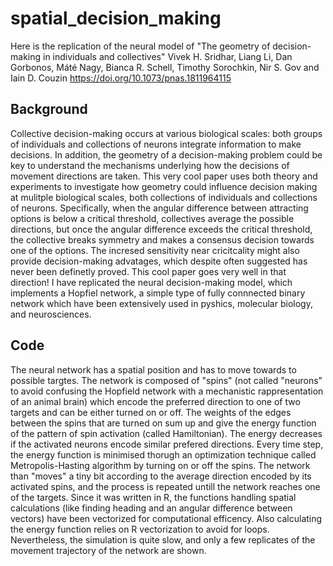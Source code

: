 # spatial_decision_making
Here is the replication of the neural model of "The geometry of decision-making in individuals and collectives" Vivek H. Sridhar, Liang Li, Dan Gorbonos, Máté Nagy, Bianca R. Schell, Timothy Sorochkin, Nir S. Gov and Iain D. Couzin https://doi.org/10.1073/pnas.1811964115

## Background

Collective decision-making occurs at various biological scales: both groups of individuals and collections of neurons integrate information to make decisions. In addition, the geometry of a decision-making problem could be key to understand the mechanisms underlying how the decisions of movement directions are taken. 
This very cool paper uses both theory and experiments to investigate how geometry could influence decision making at mulitple biological scales, both collections of individuals and collections of neurons. Specifically, when the angular difference between attracting options is below a critical threshold, collectives average the possible directions, but once the angular difference exceeds the critical threshold, the collective breaks symmetry and makes a consensus decision towards one of the options. The incresed sensitivity near cricitcality might also provide decision-making advatages, which despite often suggested has never been definetly proved. This cool paper goes very well in that direction! I have replicated the neural decision-making model, which implements a Hopfiel network, a simple type of fully connnected binary network which have been extensively used in pyshics, molecular biology, and neurosciences. 

## Code
The neural network has a spatial position and has to move towards to possible targtes. The network is composed of "spins" (not called "neurons" to avoid confusing the Hopfield network with a mechanistic rappresentation of an animal brain) which encode the preferred direction to one of two targets and can be either turned on or off. The weights of the edges between the spins that are turned on sum up and give the energy function of the pattern of spin activation (called Hamiltonian). The energy decreases if the activated neurons encode similar prefered directions. Every time step, the energy function is minimised thorugh an optimization technique called Metropolis-Hasting algorithm by turning on or off the spins. The network than "moves" a tiny bit according to the average direction encoded by its activated spins, and the process is repeated untill the network reaches one of the targets. Since it was written in R, the functions handling spatial calculations (like finding heading and an angular difference between vectors) have been vectorized for computational efficency. Also calculating the energy function relies on R vectorization to avoid for loops. Nevertheless, the simulation is quite slow, and only a few replicates of the movement trajectory of the network are shown.
